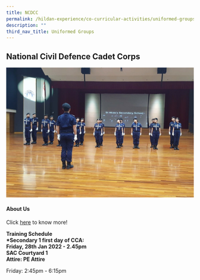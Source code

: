 ```yaml
---
title: NCDCC
permalink: /hildan-experience/co-curricular-activities/uniformed-groups/ncdcc/
description: ""
third_nav_title: Uniformed Groups
---
```

National Civil Defence Cadet Corps
----------------------------------


![](/images/CCA/NCDCC.jpg)



#### About Us

Click [here](/files/CCA/Introduction%20to%20NCDCC%20SHSS.pdf) to know more!

**Training Schedule  
\*Secondary 1 first day of CCA:**  
**Friday, 28th Jan 2022 - 2.45pm  
SAC Courtyard 1  
Attire: PE Attire**

Friday: 2:45pm - 6:15pm